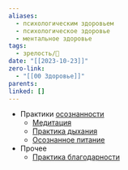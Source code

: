 ```yaml
---
aliases:
  - психологическим здоровьем
  - психологическое здоровье
  - ментальное здоровье
tags:
  - зрелость/🌱
date: "[[2023-10-23]]"
zero-link:
  - "[[00 Здоровье]]"
parents: 
linked: []
---
```

- Практики [осознанности](Осознанность.md)
	- [Медитация](Медитация.md)
	- [Практика дыхания](Практика%20дыхания.md)
	- [Осознанное питание](Осознанное%20питание.md)
- Прочее
	- [Практика благодарности](Практика%20благодарности.md)